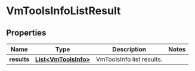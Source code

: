 # VmToolsInfoListResult

## Properties
Name | Type | Description | Notes
------------ | ------------- | ------------- | -------------
**results** | [**List&lt;VmToolsInfo&gt;**](VmToolsInfo.md) | VmToolsInfo list results. | 
